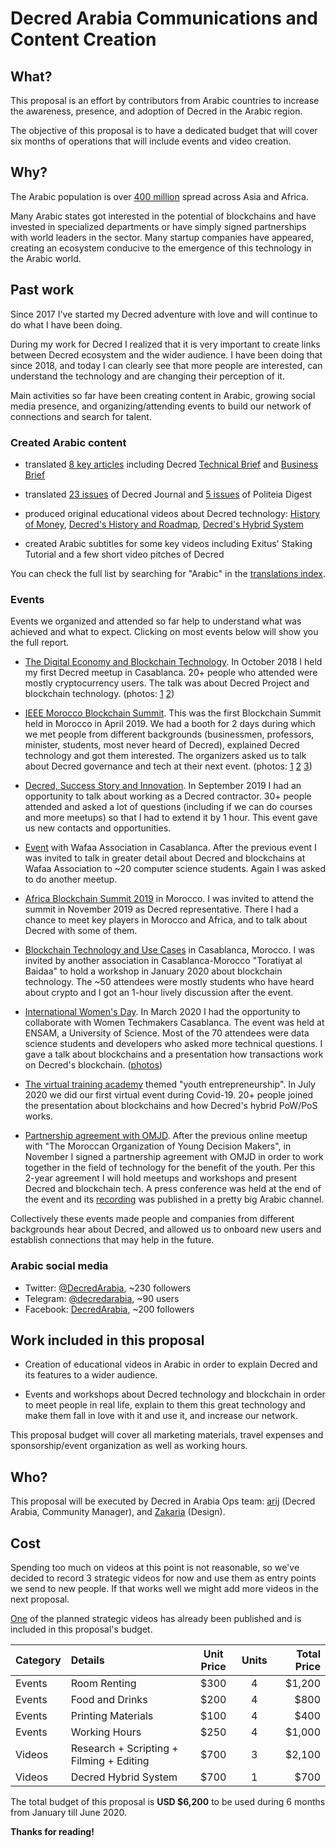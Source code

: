 # Decred Arabia Communications and Content Creation

## What?

This proposal is an effort by contributors from Arabic countries to increase the awareness, presence, and adoption of Decred in the Arabic region.

The objective of this proposal is to have a dedicated budget that will cover six months of operations that will include events and video creation.

## Why?

The Arabic population is over [400 million](https://en.wikipedia.org/wiki/List_of_countries_where_Arabic_is_an_official_language) spread across Asia and Africa.

Many Arabic states got interested in the potential of blockchains and have invested in specialized departments or have simply signed partnerships with world leaders in the sector. Many startup companies have appeared, creating an ecosystem conducive to the emergence of this technology in the Arabic world.

## Past work

Since 2017 I've started my Decred adventure with love and will continue to do what I have been doing.

During my work for Decred I realized that it is very important to create links between Decred ecosystem and the wider audience. I have been doing that since 2018, and today I can clearly see that more people are interested, can understand the technology and are changing their perception of it.

Main activities so far have been creating content in Arabic, growing social media presence, and organizing/attending events to build our network of connections and search for talent.

### Created Arabic content

- translated [8 key articles](https://insaf01.github.io/decred-arabic/) including Decred [Technical Brief](https://decred.org/dcr_technical_brief.pdf) and [Business Brief](https://decred.org/brief/)

- translated [23 issues](https://insaf01.github.io/decred-journal-ar/) of Decred Journal and [5 issues](https://insaf01.github.io/politeia-digest-ar/) of Politeia Digest

- produced original educational videos about Decred technology: [History of Money](https://youtu.be/OFONdBbYbBc), [Decred's History and Roadmap](https://youtu.be/_7Ae_Klwqo0), [Decred's Hybrid System](https://youtu.be/k6xXL_ttSDI)

- created Arabic subtitles for some key videos including Exitus' Staking Tutorial and a few short video pitches of Decred

You can check the full list by searching for "Arabic" in the [translations index](https://github.com/decredcommunity/translations/blob/master/index.md).

### Events

Events we organized and attended so far help to understand what was achieved and what to expect. Clicking on most events below will show you the full report.

* [The Digital Economy and Blockchain Technology](https://www.facebook.com/events/241045786567334/). In October 2018 I held my first Decred meetup in Casablanca. 20+ people who attended were mostly cryptocurrency users. The talk was about Decred Project and blockchain technology. (photos: [1](https://twitter.com/in_insaf/status/1056252398476423168) [2](https://www.facebook.com/permalink.php?story_fbid=1884165438286394&id=1836611206375151))

* [IEEE Morocco Blockchain Summit](http://blockchainsummit.ma/). This was the first Blockchain Summit held in Morocco in April 2019. We had a booth for 2 days during which we met people from different backgrounds (businessmen, professors, minister, students, most never heard of Decred), explained Decred technology and got them interested. The organizers asked us to talk about Decred governance and tech at their next event. (photos: [1](https://twitter.com/DecredArabia/status/1121011670808240128) [2](https://twitter.com/DecredArabia/status/1121160292333965313) [3](https://twitter.com/DecredArabia/status/1121695331253673984))

* [Decred, Success Story and Innovation](https://github.com/decredcommunity/events/blob/master/reports/20190921-decred-meetup-casablanca-morocco.md). In September 2019 I had an opportunity to talk about working as a Decred contractor. 30+ people attended and asked a lot of questions (including if we can do courses and more meetups) so that I had to extend it by 1 hour. This event gave us new contacts and opportunities.

* [Event](https://github.com/decredcommunity/events/blob/master/reports/20191020-wafaa-casablanca-morocco.md) with Wafaa Association in Casablanca. After the previous event I was invited to talk in greater detail about Decred and blockchains at Wafaa Association to ~20 computer science students. Again I was asked to do another meetup.

* [Africa Blockchain Summit 2019](https://github.com/decredcommunity/events/blob/master/reports/20191121-africa-blockchain-summit-rabat-morocco.md) in Morocco. I was invited to attend the summit in November 2019 as Decred representative. There I had a chance to meet key players in Morocco and Africa, and to talk about Decred with some of them.

* [Blockchain Technology and Use Cases](https://github.com/decredcommunity/events/blob/master/reports/20200124-blockchain-technology-and-use-cases-casablanca-morocco.md) in Casablanca, Morocco. I was invited by another association in Casablanca-Morocco "Toratiyat al Baidaa" to hold a workshop in January 2020 about blockchain technology. The ~50 attendees were mostly students who have heard about crypto and I got an 1-hour lively discussion after the event.

* [International Women's Day](https://www.meetup.com/fr-FR/GDGCasablanca/events/268661463/). In March 2020 I had the opportunity to collaborate with Women Techmakers Casablanca. The event was held at ENSAM, a University of Science. Most of the 70 attendees were data science students and developers who asked more technical questions. I gave a talk about blockchains and a presentation how transactions work on Decred's blockchain. ([photos](https://www.flickr.com/photos/187387360@N04/albums/72157713440754483))

* [The virtual training academy](https://github.com/decredcommunity/events/blob/master/reports/20200708-virtual-training-academy-internet.md) themed "youth entrepreneurship". In July 2020 we did our first virtual event during Covid-19. 20+ people joined the presentation about blockchains and how Decred's hybrid PoW/PoS works.

* [Partnership agreement with OMJD](https://decredcommunity.github.io/events/index/20201128.1). After the previous online meetup with "The Moroccan Organization of Young Decision Makers", in November I signed a partnership agreement with OMJD in order to work together in the field of technology for the benefit of the youth. Per this 2-year agreement I will hold meetups and workshops and present Decred and blockchain tech. A press conference was held at the end of the event and its [recording](https://youtu.be/2gI_RRdIJ5U) was published in a pretty big Arabic channel.

Collectively these events made people and companies from different backgrounds hear about Decred, and allowed us to onboard new users and establish connections that may help in the future.

### Arabic social media

* Twitter: [@DecredArabia](https://twitter.com/DecredArabia), ~230 followers
* Telegram: [@decredarabia](https://t.me/decredarabia), ~90 users
* Facebook: [DecredArabia](https://www.facebook.com/DecredArabia), ~200 followers

## Work included in this proposal

* Creation of educational videos in Arabic in order to explain Decred and its features to a wider audience.

* Events and workshops about Decred technology and blockchain in order to meet people in real life, explain to them this great technology and make them fall in love with it and use it, and increase our network.

This proposal budget will cover all marketing materials, travel expenses and sponsorship/event organization as well as working hours.

## Who?

This proposal will be executed by Decred in Arabia Ops team: [arij](https://twitter.com/in_insaf) (Decred Arabia, Community Manager), and [Zakaria](https://twitter.com/aithzakaria1) (Design).

## Cost

Spending too much on videos at this point is not reasonable, so we've decided to record 3 strategic videos for now and use them as entry points we send to new people. If that works well we might add more videos in the next proposal.

[One](https://youtu.be/k6xXL_ttSDI) of the planned strategic videos has already been published and is included in this proposal's budget.

Category | Details                                    | Unit Price | Units | Total Price
:--------|:-------------------------------------------|:----------:|:-----:|------------:
Events   | Room Renting                               |    $300    |   4   |      $1,200
Events   | Food and Drinks                            |    $200    |   4   |        $800
Events   | Printing Materials                         |    $100    |   4   |        $400
Events   | Working Hours                              |    $250    |   4   |      $1,000
Videos   | Research + Scripting + Filming + Editing   |    $700    |   3   |      $2,100
Videos   | Decred Hybrid System                       |    $700    |   1   |        $700

The total budget of this proposal is **USD $6,200** to be used during 6 months from January till June 2020.

**Thanks for reading!**
